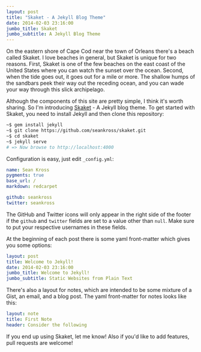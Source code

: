```yaml
---
layout: post
title: "Skaket - A Jekyll Blog Theme"
date: 2014-02-03 23:16:00
jumbo_title: Skaket
jumbo_subtitle: A Jekyll Blog Theme
---
```


On the eastern shore of Cape Cod near the town of Orleans there's a beach called Skaket. I love beaches in general, but Skaket is unique for two reasons. First, Skaket is one of the few beaches on the east coast of the United States where you can watch the sunset over the ocean. Second, when the tide goes out, it goes out for a mile or more. The shallow humps of the sandbars peek their way out the receding ocean, and you can wade your way through this slick archipelago.

Although the components of this site are pretty simple, I think it's worth sharing. So I'm introducing [Skaket](https://github.com/seankross/skaket) - A Jekyll blog theme. To get started with Skaket, you need to install Jekyll and then clone this repository:

```bash
~$ gem install jekyll
~$ git clone https://github.com/seankross/skaket.git
~$ cd skaket
~$ jekyll serve
# => Now browse to http://localhost:4000
```

Configuration is easy, just edit `_config.yml`:

```yaml
name: Sean Kross
pygments: true
base_url: /
markdown: redcarpet

github: seankross
twitter: seankross
```

The GitHub and Twitter icons will only appear in the right side of the footer if the `github` and `twitter` fields are set to a value other than `null`. Make sure to put your respective usernames in these fields.

At the beginning of each post there is some yaml front-matter which gives you some options:

```yaml
layout: post
title: Welcome to Jekyll!
date: 2014-02-03 23:16:00
jumbo_title: Welcome to Jekyll!
jumbo_subtitle: Static Websites from Plain Text
```

There's also a layout for notes, which are intended to be some mixture of a Gist, an email, and a blog post. The yaml front-matter for notes looks like this:

```yaml
layout: note
title: First Note
header: Consider the following
```

If you end up using Skaket, let me know! Also if you'd like to add features, pull requests are welcome!